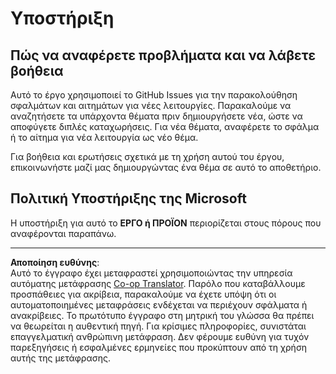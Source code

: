 <!--
CO_OP_TRANSLATOR_METADATA:
{
  "original_hash": "cd89329575372232e59605f7a08ae0df",
  "translation_date": "2025-08-27T19:52:17+00:00",
  "source_file": "SUPPORT.md",
  "language_code": "el"
}
-->
# Υποστήριξη

## Πώς να αναφέρετε προβλήματα και να λάβετε βοήθεια  

Αυτό το έργο χρησιμοποιεί το GitHub Issues για την παρακολούθηση σφαλμάτων και αιτημάτων για νέες λειτουργίες. Παρακαλούμε να αναζητήσετε τα υπάρχοντα θέματα πριν δημιουργήσετε νέα, ώστε να αποφύγετε διπλές καταχωρήσεις. Για νέα θέματα, αναφέρετε το σφάλμα ή το αίτημα για νέα λειτουργία ως νέο θέμα.

Για βοήθεια και ερωτήσεις σχετικά με τη χρήση αυτού του έργου, επικοινωνήστε μαζί μας δημιουργώντας ένα θέμα σε αυτό το αποθετήριο.

## Πολιτική Υποστήριξης της Microsoft  

Η υποστήριξη για αυτό το **ΕΡΓΟ ή ΠΡΟΪΟΝ** περιορίζεται στους πόρους που αναφέρονται παραπάνω.

---

**Αποποίηση ευθύνης**:  
Αυτό το έγγραφο έχει μεταφραστεί χρησιμοποιώντας την υπηρεσία αυτόματης μετάφρασης [Co-op Translator](https://github.com/Azure/co-op-translator). Παρόλο που καταβάλλουμε προσπάθειες για ακρίβεια, παρακαλούμε να έχετε υπόψη ότι οι αυτοματοποιημένες μεταφράσεις ενδέχεται να περιέχουν σφάλματα ή ανακρίβειες. Το πρωτότυπο έγγραφο στη μητρική του γλώσσα θα πρέπει να θεωρείται η αυθεντική πηγή. Για κρίσιμες πληροφορίες, συνιστάται επαγγελματική ανθρώπινη μετάφραση. Δεν φέρουμε ευθύνη για τυχόν παρεξηγήσεις ή εσφαλμένες ερμηνείες που προκύπτουν από τη χρήση αυτής της μετάφρασης.